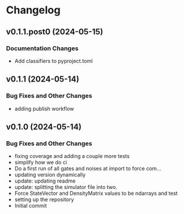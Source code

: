 # Changelog

## v0.1.1.post0 (2024-05-15)

### Documentation Changes

 * Add classifiers to pyproject.toml

## v0.1.1 (2024-05-14)

### Bug Fixes and Other Changes

 * adding publish workflow

## v0.1.0 (2024-05-14)

### Bug Fixes and Other Changes

 * fixing coverage and adding a couple more tests
 * simplify how we do ci
 * Do a first run of all gates and noises at import to force com…
 * updating version dynamically
 * update: updating readme
 * update: splitting the simulator file into two.
 * Force StateVector and DensityMatrix values to be ndarrays and test
 * setting up the repository
 * Initial commit
